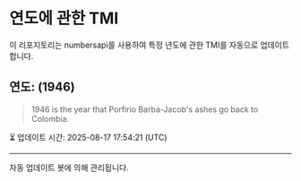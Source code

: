 
# 연도에 관한 TMI

이 리포지토리는 numbersapi를 사용하여 특정 년도에 관한 TMI를 자동으로 업데이트합니다.

## 연도: (1946)
> 1946 is the year that Porfirio Barba-Jacob's ashes go back to Colombia.

⏳ 업데이트 시간: 2025-08-17 17:54:21 (UTC)

---
자동 업데이트 봇에 의해 관리됩니다.
